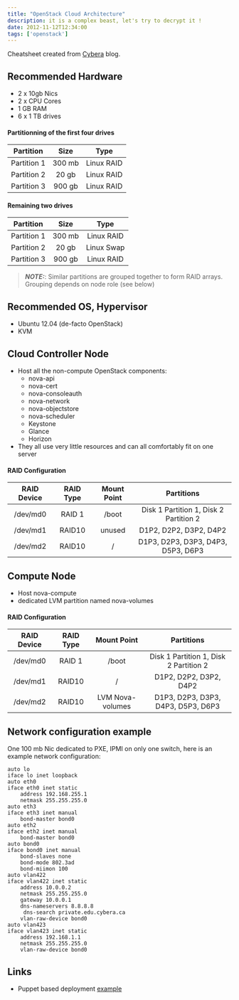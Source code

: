 ```yaml
---
title: "OpenStack Cloud Architecture"
description: it is a complex beast, let's try to decrypt it !
date: 2012-11-12T12:34:00
tags: ['openstack']
---
```


Cheatsheet created from [Cybera](http://www.cybera.ca/tech-radar/lets-build-cloud-%E2%80%94-introduction?goback=%2Egde_3239106_member_182556535) blog.

<!-- more -->
            
Recommended Hardware
--------------------
* 2 x 10gb Nics
* 2 x CPU Cores
* 1 GB RAM
* 6 x 1 TB drives

#### Partitionning of the first four drives
|               Partition               |  Size  |    Type    |
|:-------------------------------------:|:------:|:----------:|
|              Partition 1              | 300 mb | Linux RAID |
|              Partition 2              | 20 gb  | Linux RAID |
|              Partition 3              | 900 gb | Linux RAID |  


#### Remaining two drives
|               Partition               |  Size  |    Type    |
|:-------------------------------------:|:------:|:----------:|
|              Partition 1              | 300 mb | Linux RAID |
|              Partition 2              | 20 gb  | Linux Swap |
|              Partition 3              | 900 gb | Linux RAID |  
  

> **_NOTE:_**: Similar partitions are grouped together to form RAID arrays. Grouping depends on node role (see below)

Recommended OS, Hypervisor
--------------------------
* Ubuntu 12.04 (de-facto OpenStack)
* KVM

Cloud Controller Node
---------------------
* Host all the non-compute OpenStack components:
    * nova-api
    * nova-cert
    * nova-consoleauth
    * nova-network
    * nova-objectstore
    * nova-scheduler
    * Keystone
    * Glance
    * Horizon
* They all use very little resources and can all comfortably fit on one server 

#### RAID Configuration
| RAID Device | RAID Type | Mount Point |               Partitions               |
|:-----------:|:---------:|:-----------:|:--------------------------------------:|
|   /dev/md0  |   RAID 1  |    /boot    | Disk 1 Partition 1, Disk 2 Partition 2 |
|   /dev/md1  |   RAID10  |    unused   |         D1P2, D2P2, D3P2, D4P2         |
|   /dev/md2  |   RAID10  |      /      |   D1P3, D2P3, D3P3, D4P3, D5P3, D6P3   |



Compute Node
------------
* Host nova-compute
* dedicated LVM partition named nova-volumes

#### RAID Configuration
| RAID Device | RAID Type |   Mount Point    |               Partitions               |
|:-----------:|:---------:|:----------------:|:--------------------------------------:|
|   /dev/md0  |   RAID 1  |      /boot       | Disk 1 Partition 1, Disk 2 Partition 2 |
|   /dev/md1  |   RAID10  |        /         |         D1P2, D2P2, D3P2, D4P2         |
|   /dev/md2  |   RAID10  | LVM Nova-volumes |   D1P3, D2P3, D3P3, D4P3, D5P3, D6P3   |

Network configuration example
-----------------------------

One 100 mb Nic dedicated to PXE, IPMI on only one switch, here is an example network configuration:

	auto lo
	iface lo inet loopback
	auto eth0
	iface eth0 inet static
	    address 192.168.255.1
	    netmask 255.255.255.0
	auto eth3
	iface eth3 inet manual
	    bond-master bond0
	auto eth2
	iface eth2 inet manual
	    bond-master bond0
	auto bond0
	iface bond0 inet manual
	    bond-slaves none
	    bond-mode 802.3ad
	    bond-miimon 100
	auto vlan422
	iface vlan422 inet static
	    address 10.0.0.2
	    netmask 255.255.255.0
	    gateway 10.0.0.1
	    dns-nameservers 8.8.8.8
	     dns-search private.edu.cybera.ca
	    vlan-raw-device bond0
	auto vlan423
	iface vlan423 inet static
	    address 192.168.1.1
	    netmask 255.255.255.0
	    vlan-raw-device bond0                   


Links
-----
* Puppet based deployment [example](https://github.com/jtopjian/)
